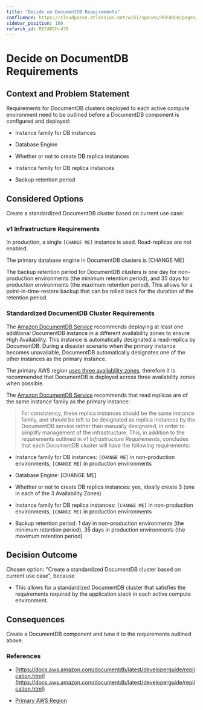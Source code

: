 ```yaml
---
title: "Decide on DocumentDB Requirements"
confluence: https://cloudposse.atlassian.net/wiki/spaces/REFARCH/pages/1183973819/REFARCH-479+-+Decide+on+DocumentDB+Requirements
sidebar_position: 100
refarch_id: REFARCH-479
---
```


# Decide on DocumentDB Requirements

## Context and Problem Statement

Requirements for DocumentDB clusters deployed to each active compute environment need to be outlined before a DocumentDB
component is configured and deployed:

- Instance family for DB instances

- Database Engine

- Whether or not to create DB replica instances

- Instance family for DB replica instances

- Backup retention period

## Considered Options

Create a standardized DocumentDB cluster based on current use case:

### v1 Infrastructure Requirements

In production, a single `[CHANGE ME]` instance is used. Read-replicas are not enabled.

The primary database engine in DocumentDB clusters is [CHANGE ME]

The backup retention period for DocumentDB clusters is one day for non-production environments (the minimum retention
period), and 35 days for production environments (the maximum retention period). This allows for a point-in-time-restore
backup that can be rolled back for the duration of the retention period.

### Standardized DocumentDB Cluster Requirements

The [Amazon DocumentDB Service](https://docs.aws.amazon.com/documentdb/latest/developerguide/replication.html) recommends deploying at least one additional DocumentDB instance in a different availability zones to ensure High Availability. This instance is automatically designated a read-replica by DocumentDB. During a disaster scenario when the primary instance becomes unavailable, DocumentDB automatically designates one of the other instances as the primary instance.

The primary AWS region [uses three availability zones](/reference-architecture/fundamentals/design-decisions/cold-start/decide-on-primary-aws-region), therefore it is recommended that
DocumentDB is deployed across three availability zones when possible.

The [Amazon DocumentDB Service](https://docs.aws.amazon.com/documentdb/latest/developerguide/replication.html) recommends that read replicas are of the same instance family as the primary instance:

> For consistency, these replica instances should be the same instance family, and should be left to be designated as
replica instances by the DocumentDB service rather than manually designated, in order to simplify management of the
infrastructure.
This, in addition to the requirements outlined in _v1 Infrastructure Requirements_, concludes that each DocumentDB
cluster will have the following requirements:

- Instance family for DB instances: `[CHANGE ME]` in non-production environments, `[CHANGE ME]` in production environments

- Database Engine: [CHANGE ME]

- Whether or not to create DB replica instances: yes, ideally create 3 (one in each of the 3 Availability Zones)

- Instance family for DB replica instances: `[CHANGE ME]` in non-production environments, `[CHANGE ME]` in production
environments

- Backup retention period: 1 day in non-production environments (the minimum retention period), 35 days in production
environments (the maximum retention period)

## Decision Outcome

Chosen option: "Create a standardized DocumentDB cluster based on current use case", because

- This allows for a standardized DocumentDB cluster that satisfies the requirements required by the application stack in
each active compute environment.

## Consequences

Create a DocumentDB component and tune it to the requirements outlined above.

### References

- [https://docs.aws.amazon.com/documentdb/latest/developerguide/replication.html](https://docs.aws.amazon.com/documentdb/latest/developerguide/replication.html)

- [Primary AWS Region](/reference-architecture/fundamentals/design-decisions/cold-start/decide-on-primary-aws-region)


